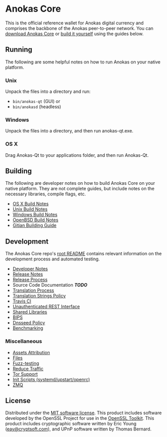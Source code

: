 Anokas Core
==========

This is the official reference wallet for Anokas digital currency and comprises the backbone of the Anokas peer-to-peer network. You can [download Anokas Core](https://www.anokas.org/downloads/) or [build it yourself](#building) using the guides below.

Running
---------------------
The following are some helpful notes on how to run Anokas on your native platform.

### Unix

Unpack the files into a directory and run:

- `bin/anokas-qt` (GUI) or
- `bin/anokasd` (headless)

### Windows

Unpack the files into a directory, and then run anokas-qt.exe.

### OS X

Drag Anokas-Qt to your applications folder, and then run Anokas-Qt.

Building
---------------------
The following are developer notes on how to build Anokas Core on your native platform. They are not complete guides, but include notes on the necessary libraries, compile flags, etc.

- [OS X Build Notes](build-osx.md)
- [Unix Build Notes](build-unix.md)
- [Windows Build Notes](build-windows.md)
- [OpenBSD Build Notes](build-openbsd.md)
- [Gitian Building Guide](gitian-building.md)

Development
---------------------
The Anokas Core repo's [root README](/README.md) contains relevant information on the development process and automated testing.

- [Developer Notes](developer-notes.md)
- [Release Notes](release-notes.md)
- [Release Process](release-process.md)
- Source Code Documentation ***TODO***
- [Translation Process](translation_process.md)
- [Translation Strings Policy](translation_strings_policy.md)
- [Travis CI](travis-ci.md)
- [Unauthenticated REST Interface](REST-interface.md)
- [Shared Libraries](shared-libraries.md)
- [BIPS](bips.md)
- [Dnsseed Policy](dnsseed-policy.md)
- [Benchmarking](benchmarking.md)

### Miscellaneous
- [Assets Attribution](assets-attribution.md)
- [Files](files.md)
- [Fuzz-testing](fuzzing.md)
- [Reduce Traffic](reduce-traffic.md)
- [Tor Support](tor.md)
- [Init Scripts (systemd/upstart/openrc)](init.md)
- [ZMQ](zmq.md)

License
---------------------
Distributed under the [MIT software license](/COPYING).
This product includes software developed by the OpenSSL Project for use in the [OpenSSL Toolkit](https://www.openssl.org/). This product includes
cryptographic software written by Eric Young ([eay@cryptsoft.com](mailto:eay@cryptsoft.com)), and UPnP software written by Thomas Bernard.
